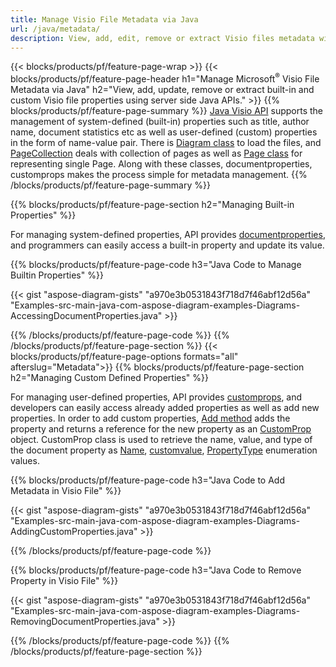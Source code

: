 ```yaml
---
title: Manage Visio File Metadata via Java
url: /java/metadata/
description: View, add, edit, remove or extract Visio files metadata with just few lines of Java code
---
```


{{< blocks/products/pf/feature-page-wrap >}}
{{< blocks/products/pf/feature-page-header h1="Manage Microsoft<sup>&reg;</sup> Visio File Metadata via Java" h2="View, add, update, remove or extract built-in and custom Visio file properties using server side Java APIs." >}}
{{% blocks/products/pf/feature-page-summary %}}
[Java Visio API](/diagram/java/) supports the management of system-defined (built-in) properties such as title, author name, document statistics etc as well as user-defined (custom) properties in the form of name-value pair. There is [Diagram class](https://apireference.aspose.com/diagram/java/com.aspose.diagram/diagram) to load the files, and [PageCollection](https://apireference.aspose.com/diagram/java/com.aspose.diagram/pagecollection) deals with collection of pages as well as [Page class](https://apireference.aspose.com/diagram/java/com.aspose.diagram/page) for representing single Page. Along with these classes, documentproperties, customprops makes the process simple for metadata management. 
{{% /blocks/products/pf/feature-page-summary  %}}

{{% blocks/products/pf/feature-page-section  h2="Managing Built-in Properties" %}}

For managing system-defined properties, API provides [documentproperties](https://apireference.aspose.com/diagram/java/com.aspose.diagram/documentproperties), and programmers can easily access a built-in property and update its value. 

{{% blocks/products/pf/feature-page-code h3="Java Code to Manage Builtin Properties" %}}

{{< gist "aspose-diagram-gists" "a970e3b0531843f718d7f46abf12d56a" "Examples-src-main-java-com-aspose-diagram-examples-Diagrams-AccessingDocumentProperties.java" >}}

{{% /blocks/products/pf/feature-page-code  %}}
{{% /blocks/products/pf/feature-page-section %}}
{{< blocks/products/pf/feature-page-options formats="all" afterslug="Metadata">}}
{{% blocks/products/pf/feature-page-section  h2="Managing Custom Defined Properties" %}}

For managing user-defined properties, API provides [customprops](https://apireference.aspose.com/diagram/java/com.aspose.diagram/documentproperties#CustomProps), and developers can easily access already added properties as well as add new properties. In order to add custom properties, [Add method](https://apireference.aspose.com/diagram/java/com.aspose.diagram/custompropcollection#add(com.aspose.diagram.CustomProp))  adds the property and returns a reference for the new property as an [CustomProp](https://apireference.aspose.com/diagram/java/com.aspose.diagram/customprop) object. CustomProp class is used to retrieve the name, value, and type of the document property as [Name](https://apireference.aspose.com/diagram/java/com.aspose.diagram/customprop#Name), [customvalue](https://apireference.aspose.com/diagram/java/com.aspose.diagram/customprop#CustomValue), [PropertyType](https://apireference.aspose.com/diagram/java/com.aspose.diagram/customprop#PropType) enumeration values. 
 
{{% blocks/products/pf/feature-page-code h3="Java Code to Add Metadata in Visio File" %}}

{{< gist "aspose-diagram-gists" "a970e3b0531843f718d7f46abf12d56a" "Examples-src-main-java-com-aspose-diagram-examples-Diagrams-AddingCustomProperties.java" >}}

{{% /blocks/products/pf/feature-page-code  %}}


{{% blocks/products/pf/feature-page-code h3="Java Code to Remove Property in Visio File" %}}

{{< gist "aspose-diagram-gists" "a970e3b0531843f718d7f46abf12d56a" "Examples-src-main-java-com-aspose-diagram-examples-Diagrams-RemovingDocumentProperties.java" >}}

{{% /blocks/products/pf/feature-page-code  %}}
{{% /blocks/products/pf/feature-page-section %}}
